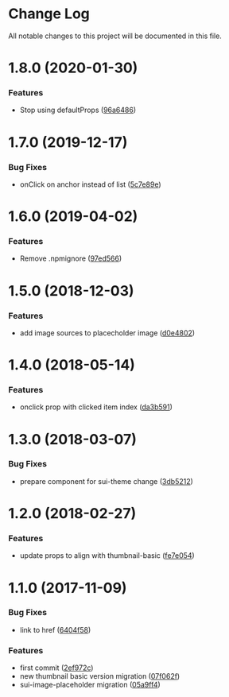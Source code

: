 # Change Log

All notable changes to this project will be documented in this file.

# 1.8.0 (2020-01-30)


### Features

* Stop using defaultProps ([96a6486](https://github.com/SUI-Components/schibsted-spain-components/commit/96a64863b05cc0fe736f6c5a3b81f5e30a3a5cec))



# 1.7.0 (2019-12-17)


### Bug Fixes

* onClick on anchor instead of list ([5c7e89e](https://github.com/SUI-Components/schibsted-spain-components/commit/5c7e89ef62e4e11e7967cdf4c1f2e072506ed675))



# 1.6.0 (2019-04-02)


### Features

* Remove .npmignore ([97ed566](https://github.com/SUI-Components/schibsted-spain-components/commit/97ed5660191b1f0f230a7a0d63d46e725a66c116))



# 1.5.0 (2018-12-03)


### Features

* add image sources to placecholder image ([d0e4802](https://github.com/SUI-Components/schibsted-spain-components/commit/d0e480283e2e5c464ac9eb0a622b6740aefc477b))



# 1.4.0 (2018-05-14)


### Features

* onclick prop with clicked item index ([da3b591](https://github.com/SUI-Components/schibsted-spain-components/commit/da3b591499b60e7e44d74c9397cbeb54b3f42da1))



# 1.3.0 (2018-03-07)


### Bug Fixes

* prepare component for sui-theme change ([3db5212](https://github.com/SUI-Components/schibsted-spain-components/commit/3db5212f475ee40968b85cb41bd3eaaf667296e1))



# 1.2.0 (2018-02-27)


### Features

* update props to align with thumbnail-basic ([fe7e054](https://github.com/SUI-Components/schibsted-spain-components/commit/fe7e054f5c99b9b71da125a3d9adb142db2c2729))



# 1.1.0 (2017-11-09)


### Bug Fixes

* link to href ([6404f58](https://github.com/SUI-Components/schibsted-spain-components/commit/6404f58f0c0f342a371255ba3f8bf36e8acd8b32))


### Features

* first commit ([2ef972c](https://github.com/SUI-Components/schibsted-spain-components/commit/2ef972c869f33b36ae40acdef4f35ed2df27fc97))
* new thumbnail basic version migration ([07f062f](https://github.com/SUI-Components/schibsted-spain-components/commit/07f062fbf13b86d96b4406b0a8b53109ff64f6a7))
* sui-image-placeholder migration ([05a9ff4](https://github.com/SUI-Components/schibsted-spain-components/commit/05a9ff4fa0fa9404ecfc5232b393659c8526d4f0))



